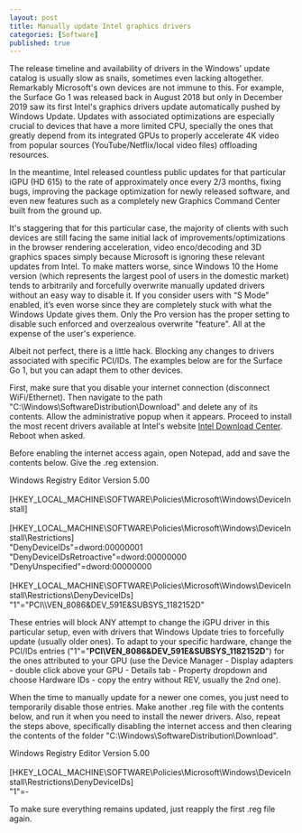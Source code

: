 ```yaml
---
layout: post
title: Manually update Intel graphics drivers
categories: [Software]
published: true
---
```


The release timeline and availability of drivers in the Windows' update catalog is usually slow as snails, sometimes even lacking altogether. Remarkably Microsoft's own devices are not immune to this. For example, the Surface Go 1 was released back in August 2018 but only in December 2019 saw its first Intel's graphics drivers update automatically pushed by Windows Update. Updates with associated optimizations are especially crucial to devices that have a more limited CPU, specially the ones that greatly depend from its integrated GPUs to properly accelerate 4K video from popular sources (YouTube/Netflix/local video files) offloading resources.

In the meantime, Intel released countless public updates for that particular iGPU (HD 615) to the rate of approximately once every 2/3 months, fixing bugs, improving the package optimization for newly released software, and even new features such as a completely new Graphics Command Center built from the ground up.

It's staggering that for this particular case, the majority of clients with such devices are still facing the same initial lack of improvements/optimizations in the browser rendering acceleration, video enco/decoding and 3D graphics spaces simply because Microsoft is ignoring these relevant updates from Intel. To make matters worse, since Windows 10 the Home version (which represents the largest pool of users in the domestic market) tends to arbitrarily and forcefully overwrite manually updated drivers without an easy way to disable it. If you consider users with “S Mode” enabled, it’s even worse since they are completely stuck with what the Windows Update gives them. Only the Pro version has the proper setting to disable such enforced and overzealous overwrite "feature". All at the expense of the user's experience.

Albeit not perfect, there is a little hack. Blocking any changes to drivers associated with specific PCI/IDs. The examples below are for the Surface Go 1, but you can adapt them to other devices.

First, make sure that you disable your internet connection (disconnect WiFi/Ethernet). Then navigate to the path "C:\Windows\SoftwareDistribution\Download" and delete any of its contents. Allow the administrative popup when it appears. Proceed to install the most recent drivers available at Intel's website [Intel Download Center](https://downloadcenter.intel.com/). Reboot when asked.

Before enabling the internet access again, open Notepad, add and save the contents below. Give the .reg extension.

<p class="message">Windows Registry Editor Version 5.00<br>
<br>
[HKEY_LOCAL_MACHINE\SOFTWARE\Policies\Microsoft\Windows\DeviceInstall]<br>
<br>
[HKEY_LOCAL_MACHINE\SOFTWARE\Policies\Microsoft\Windows\DeviceInstall\Restrictions]<br>
"DenyDeviceIDs"=dword:00000001<br>
"DenyDeviceIDsRetroactive"=dword:00000000<br>
"DenyUnspecified"=dword:00000000<br>
<br>
[HKEY_LOCAL_MACHINE\SOFTWARE\Policies\Microsoft\Windows\DeviceInstall\Restrictions\DenyDeviceIDs]<br>
"1"="PCI\\VEN_8086&DEV_591E&SUBSYS_1182152D"</p>

These entries will block ANY attempt to change the iGPU driver in this particular setup, even with drivers that Windows Update tries to forcefully update (usually older ones). To adapt to your specific hardware, change the PCI/IDs entries (\"1\"=\"**PCI\\VEN_8086&DEV_591E&SUBSYS_1182152D**\") for the ones attributed to your GPU (use the Device Manager - Display adapters - double click above your GPU - Details tab - Property dropdown and choose Hardware IDs - copy the entry without REV, usually the 2nd one).

When the time to manually update for a newer one comes, you just need to temporarily disable those entries. Make another .reg file with the contents below, and run it when you need to install the newer drivers. Also, repeat the steps above, specifically disabling the internet access and then clearing the contents of the folder "C:\Windows\SoftwareDistribution\Download".

<p class="message">Windows Registry Editor Version 5.00<br>
<br>
[HKEY_LOCAL_MACHINE\SOFTWARE\Policies\Microsoft\Windows\DeviceInstall\Restrictions\DenyDeviceIDs]<br>
"1"=-</p>

To make sure everything remains updated, just reapply the first .reg file again.
